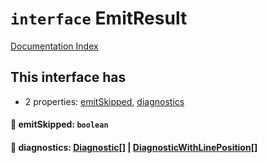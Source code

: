 # `interface` EmitResult

[Documentation Index](../README.md)

## This interface has

- 2 properties:
[emitSkipped](#-emitskipped-boolean),
[diagnostics](#-diagnostics-diagnostic--diagnosticwithlineposition)


#### 📄 emitSkipped: `boolean`



#### 📄 diagnostics: [Diagnostic](../interface.Diagnostic.2/README.md)\[] | [DiagnosticWithLinePosition](../interface.DiagnosticWithLinePosition/README.md)\[]



